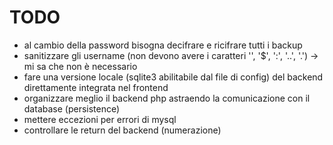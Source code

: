 # TODO

* al cambio della password bisogna decifrare e ricifrare tutti i backup
* sanitizzare gli username (non devono avere i caratteri '\', '$', ':', '..', '.') -> mi sa che non è necessario
* fare una versione locale (sqlite3 abilitabile dal file di config) del backend direttamente integrata nel frontend
* organizzare meglio il backend php astraendo la comunicazione con il database (persistence)
* mettere eccezioni per errori di mysql
* controllare le return del backend (numerazione)
